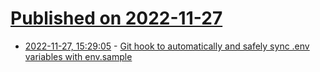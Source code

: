 # [Published on 2022-11-27](index.md)

* [2022-11-27, 15:29:05](https://lobste.rs/s/uxjkgb/git_hook_automatically_safely_sync_env) - [Git hook to automatically and safely sync .env variables with env.sample](https://github.com/acaloiaro/pre-commit-env-sample-sync)
